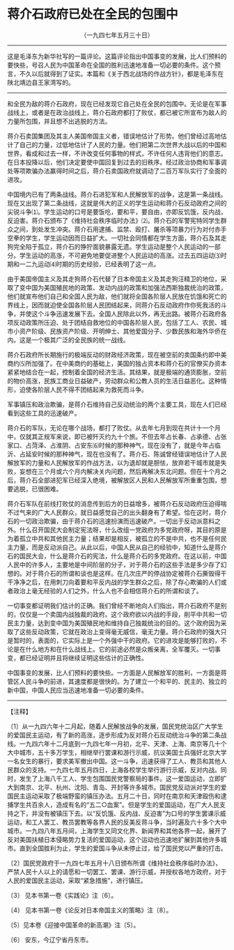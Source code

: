 # 蒋介石政府已处在全民的包围中
<center class="auther">（一九四七年五月三十日）</center>&#13;


---

这是毛泽东为新华社写的一篇评论。这篇评论指出中国事变的发展，比人们预料的要快些，号召人民为中国革命在全国的胜利迅速地准备一切必要的条件。这个预言，不久以后就得到了证实。本篇和《关于西北战场的作战方针》，都是毛泽东在陕北靖边县王家湾写的。
---


和全民为敌的蒋介石政府，现在已经发现它自己处在全民的包围中。无论是在军事战线上，或者是在政治战线上，蒋介石政府都打了败仗，都已被它所宣布为敌人的力量所包围，并且想不出逃脱的方法。 
 
蒋介石卖国集团及其主人美国帝国主义者，错误地估计了形势。他们曾经过高地估计了自己的力量，过低地估计了人民的力量。他们把第二次世界大战以后的中国和世界，看成和过去一样，不许改变任何事物的样式，不许任何人违背他们的意志。在日本投降以后，他们决定要使中国回复到过去的旧秩序。经过政治协商和军事调处等项欺骗办法赢得时间之后，蒋介石卖国政府就调动了二百万军队实行了全面的进攻。 
 
中国境内已有了两条战线。蒋介石进犯军和人民解放军的战争，这是第一条战线。现在又出现了第二条战线，这就是伟大的正义的学生运动和蒋介石反动政府之间的尖锐斗争⑴。学生运动的口号是要饭吃，要和平，要自由，亦即反饥饿，反内战，反迫害。蒋介石颁布了《维持社会秩序临时办法》⑵。蒋介石的军警宪特同学生群众之间，到处发生冲突。蒋介石用逮捕、监禁、殴打、屠杀等项暴力行为对付赤手空拳的学生，学生运动因而日益扩大。一切社会同情都在学生方面，蒋介石及其走狗完全陷于孤立，蒋介石的狰狞面貌暴露无遗。学生运动是整个人民运动的一部分。学生运动的高涨，不可避免地要促进整个人民运动的高涨。过去五四运动⑶时期和一二九运动⑷时期的历史经验，已经表明了这一点。 
 
由于美国帝国主义及其走狗蒋介石代替了日本帝国主义及其走狗汪精卫的地位，采取了变中国为美国殖民地的政策、发动内战的政策和加强法西斯独裁统治的政策，他们就宣布他们自己和全国人民为敌，他们就将全国各阶层人民放在饥饿和死亡的界线上，因而就迫使全国各阶层人民团结起来，同蒋介石反动政府作你死我活的斗争，并使这个斗争迅速发展下去。全国人民除此以外，再无出路。被蒋介石政府各项反动政策所压迫、处于团结自救地位的中国各阶层人民，包括了工人、农民、城市小资产阶级、民族资产阶级、开明绅士、其他爱国分子、少数民族和海外华侨在内。这是一个极其广泛的全民族的统一战线。 
 
蒋介石政府所长期施行的极端反动的财政经济政策，现在被空前的卖国条约即中美商约⑸所加强了。在中美商约的基础上，美国的独占资本和蒋介石的官僚买办资本紧紧地结合在一起，控制着全国的经济生活。其结果，就是极端的通货膨胀，空前的物价高涨，民族工商业日益破产，劳动群众和公教人员的生活日益恶化。这种情形，迫使各阶层人民不得不团结起来为救死而斗争。 
 
军事镇压和政治欺骗，是蒋介石维持自己反动统治的两个主要工具，现在人们已经看到这些工具的迅速破产。 
 
蒋介石的军队，无论在哪个战场，都打了败仗。从去年七月到现在共计十一个月中，仅就其正规军来说，即已被歼灭约九十个旅。不但去年占长春、占承德、占张家口、占菏泽、占淮阴、占安东⑹时候的那种神气，现在没有了，就是今年占临沂、占延安时候的那种神气，现在也没有了。蒋介石、陈诚曾经错误地估计了人民解放军的力量和人民解放军的作战方法，以为退却就是胆怯，放弃若干城市就是失败，妄想在三个月或六个月内解决关内问题，然后再解决东北问题。但在十个月之后，蒋介石全部进犯军已经深入绝境，被解放区人民和人民解放军所重重包围，想要逃脱，已很困难。 
 
蒋介石军队在前线打败仗的消息传到后方的日益增多，被蒋介石反动政府压迫得喘不过气来的广大人民群众，就日益感觉自己的出头翻身有了希望。恰在这时，蒋介石的一切政治欺骗，由于蒋介石的迅速扮演而迅速破产。一切出于反动派意料之外。什么召开国民大会制定宪法呀，什么改组一党政府为多党政府呀，其目的原是为着孤立中共和其他民主力量；结果却是相反，被孤立的不是中共，也不是任何民主力量，而是反动派自己。从此以后，中国人民从自己的经验中，知道什么是蒋介石的国民大会，什么是蒋介石的宪法，什么是蒋介石的多党政府。在这以前，中国人民中的许多人，主要地是中间阶层的分子，对于蒋介石的这些手法是多少存了幻想的。对于蒋介石的所谓和谈也是这样。在几次庄严的停战协定被蒋介石撕毁得干干净净之后，在用刺刀向着要和平反内战的学生群众之后，除了存心欺骗的人们或者政治上毫无经验的人们之外，什么人也不会相信蒋介石的所谓和谈了。 
 
一切事变都证明我们估计的正确。我们曾经不断地向人们指出，蒋介石政府不是别的，仅仅是一个卖国内战独裁的政府。这个政府欲以内战的手段，削平中共和一切民主力量，达到变中国为美国殖民地和维持自己独裁统治的目的。这个政府因为采取了这些反动政策，它就在政治上变得毫无威信，毫无力量。蒋介石政府的强大只是暂时的，表面的，它实际上是一个外强中干的政府。它的进攻是能够打败的，不论是在什么地方和在什么战线上。它的前途必然是众叛亲离，全军覆灭。一切事变，都已经证明并且将继续证明这些估计的正确性。 
 
中国事变的发展，比人们预料的要快些。一方面是人民解放军的胜利，一方面是蒋管区人民斗争的前进，其速度都是很快的。为了建立一个和平的、民主的、独立的新中国，中国人民应当迅速地准备一切必要的条件。
 

---


【注释】
 
〔1〕从一九四六年十二月起，随着人民解放战争的发展，国民党统治区广大学生的爱国民主运动，有了新的高涨，逐步形成为反对蒋介石反动统治斗争的第二条战线。一九四六年十二月底到一九四七年一月初，北平、天津、上海、南京等几十个大中城市，五十多万学生，相继举行罢课和游行示威，抗议美国士兵强奸北京大学一名女生的暴行，要求美军撤出中国。这一斗争，迅速获得了工人、教员和其他人民群众的支持。一九四七年五月四日，上海各校学生举行游行示威，反对内战。同时，发生了上海八千工人、学生包围国民党警察局的事件。这一爱国运动，立即扩大到南京、北平、杭州、沈阳、青岛、开封等许多城市。国民党反动派对学生的爱国民主运动采取了极端野蛮的镇压办法。五月二十日，同时在南京和天津殴伤和逮捕学生共百余人，造成有名的“五二○血案”。但是学生的爱国运动，在广大人民支持之下，并没有被镇压下去。以“反饥饿、反内战、反迫害”为口号的学生罢课示威运动，和工人罢工、教员罢教等各界人民的反美反蒋斗争，当时遍及六十多个大中城市。一九四八年五月间，上海学生又同文化界、新闻界和其他各界一起，展开了反对美国扶植日本侵略势力复活的爱国运动，这个运动也迅速地扩展到其他许多城市。直到全国胜利为止，学生的爱国斗争从未停止过，给了国民党以严重的打击。 
 
〔2〕国民党政府于一九四七年五月十八日颁布所谓《维持社会秩序临时办法》，严禁人民十人以上的请愿和一切罢工、罢课、游行示威，并授权各地方政府，对于人民的爱国民主运动，采取“紧急措施”，进行镇压。 
 
〔3〕 见本书第一卷《实践论》注〔6〕。 
 
〔4〕 见本书第一卷《论反对日本帝国主义的策略》注〔8〕。 
 
〔5〕见本卷《迎接中国革命的新高潮》注〔5〕。 
 
〔6〕 安东，今辽宁省丹东市。
 
